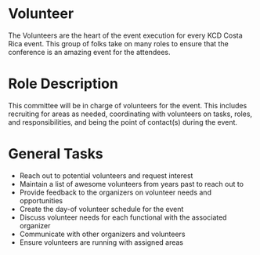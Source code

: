 # Volunteer
The Volunteers are the heart of the event execution for every KCD Costa Rica event. This group of folks take on many roles to ensure that the conference is an amazing event for the attendees.

# Role Description
This committee will be in charge of volunteers for the event. This includes recruiting for areas as needed, coordinating with volunteers on tasks, roles, and responsibilities, and being the point of contact(s) during the event.

# General Tasks
- Reach out to potential volunteers and request interest
- Maintain a list of awesome volunteers from years past to reach out to
- Provide feedback to the organizers on volunteer needs and opportunities
- Create the day-of volunteer schedule for the event
- Discuss volunteer needs for each functional with the associated organizer
- Communicate with other organizers and volunteers
- Ensure volunteers are running with assigned areas
